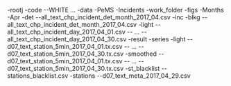 -rootj
  -code
    --WHITE ...
  -data
    -PeMS
      -Incidents
        -work_folder
          -figs
        -Months
          -Apr
            -det
              --all_text_chp_incident_det_month_2017_04.csv
            -inc
              -blkg
                --all_text_chp_incident_det_month_2017_04.csv
              -light
                --all_text_chp_incident_day_2017_04_01.csv
                -- ...
                --all_text_chp_incident_day_2017_04_30.csv
            -result
            -series
              -light
                --d07_text_station_5min_2017_04_01.tx.csv
                -- ...
                --d07_text_station_5min_2017_04_30.tx.csv
              -smoothed
                --d07_text_station_5min_2017_04_01.tx.csv
                -- ...
                --d07_text_station_5min_2017_04_30.tx.csv
              -st_blacklist
                --stations_blacklist.csv
            -stations
              --d07_text_meta_2017_04_29.csv
